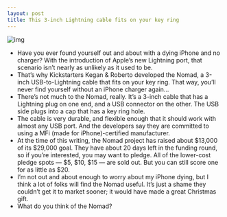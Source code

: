 ```yaml
---
layout: post
title: This 3-inch Lightning cable fits on your key ring
---
```

![img](http://media.idownloadblog.com/wp-content/uploads/2012/11/nomad-lightning-plug-e1354153475856.jpg)
* Have you ever found yourself out and about with a dying iPhone and no charger? With the introduction of Apple’s new Lightning port, that scenario isn’t nearly as unlikely as it used to be.
* That’s why Kickstarters Kegan & Roberto developed the Nomad, a 3-inch USB-to-Lightning cable that fits on your key ring. That way, you’ll never find yourself without an iPhone charger again…
* There’s not much to the Nomad, really. It’s a 3-inch cable that has a Lightning plug on one end, and a USB connector on the other. The USB side plugs into a cap that has a key ring hole.
* The cable is very durable, and flexible enough that it should work with almost any USB port. And the developers say they are committed to using a MFi (made for iPhone)-certified manufacturer.
* At the time of this writing, the Nomad project has raised about $13,000 of its $29,000 goal. They have about 20 days left in the funding round, so if you’re interested, you may want to pledge. All of the lower-cost pledge spots — $5, $10, $15 — are sold out. But you can still score one for as little as $20.
* I’m not out and about enough to worry about my iPhone dying, but I think a lot of folks will find the Nomad useful. It’s just a shame they couldn’t get it to market sooner; it would have made a great Christmas gift.
* What do you think of the Nomad?

